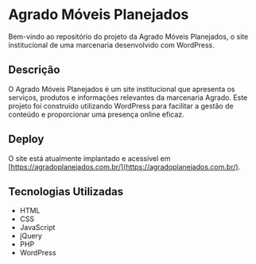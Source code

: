 # Agrado Móveis Planejados

Bem-vindo ao repositório do projeto da Agrado Móveis Planejados, o site institucional de uma marcenaria desenvolvido com WordPress.

## Descrição

O Agrado Móveis Planejados é um site institucional que apresenta os serviços, produtos e informações relevantes da marcenaria Agrado. Este projeto foi construído utilizando WordPress para facilitar a gestão de conteúdo e proporcionar uma presença online eficaz.

## Deploy

O site está atualmente implantado e acessível em [https://agradoplanejados.com.br/](https://agradoplanejados.com.br/).

## Tecnologias Utilizadas

- HTML
- CSS
- JavaScript
- jQuery
- PHP
- WordPress
